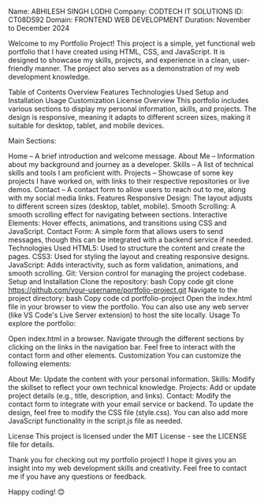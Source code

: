 Name: ABHILESH SINGH LODHI
Company: CODTECH IT SOLUTIONS
ID: CT08DS92
Domain: FRONTEND WEB DEVELOPMENT
Duration: November to December 2024

Welcome to my Portfolio Project! This project is a simple, yet functional web portfolio that I have created using HTML, CSS, and JavaScript. It is designed to showcase my skills, projects, and experience in a clean, user-friendly manner. The project also serves as a demonstration of my web development knowledge.

Table of Contents
Overview
Features
Technologies Used
Setup and Installation
Usage
Customization
License
Overview
This portfolio includes various sections to display my personal information, skills, and projects. The design is responsive, meaning it adapts to different screen sizes, making it suitable for desktop, tablet, and mobile devices.

Main Sections:

Home – A brief introduction and welcome message.
About Me – Information about my background and journey as a developer.
Skills – A list of technical skills and tools I am proficient with.
Projects – Showcase of some key projects I have worked on, with links to their respective repositories or live demos.
Contact – A contact form to allow users to reach out to me, along with my social media links.
Features
Responsive Design: The layout adjusts to different screen sizes (desktop, tablet, mobile).
Smooth Scrolling: A smooth scrolling effect for navigating between sections.
Interactive Elements: Hover effects, animations, and transitions using CSS and JavaScript.
Contact Form: A simple form that allows users to send messages, though this can be integrated with a backend service if needed.
Technologies Used
HTML5: Used to structure the content and create the pages.
CSS3: Used for styling the layout and creating responsive designs.
JavaScript: Adds interactivity, such as form validation, animations, and smooth scrolling.
Git: Version control for managing the project codebase.
Setup and Installation
Clone the repository:
bash
Copy code
git clone https://github.com/your-username/portfolio-project.git
Navigate to the project directory:
bash
Copy code
cd portfolio-project
Open the index.html file in your browser to view the portfolio. You can also use any web server (like VS Code's Live Server extension) to host the site locally.
Usage
To explore the portfolio:

Open index.html in a browser.
Navigate through the different sections by clicking on the links in the navigation bar.
Feel free to interact with the contact form and other elements.
Customization
You can customize the following elements:

About Me: Update the content with your personal information.
Skills: Modify the skillset to reflect your own technical knowledge.
Projects: Add or update project details (e.g., title, description, and links).
Contact: Modify the contact form to integrate with your email service or backend.
To update the design, feel free to modify the CSS file (style.css). You can also add more JavaScript functionality in the script.js file as needed.

License
This project is licensed under the MIT License - see the LICENSE file for details.

Thank you for checking out my portfolio project! I hope it gives you an insight into my web development skills and creativity. Feel free to contact me if you have any questions or feedback.

Happy coding! 😊
